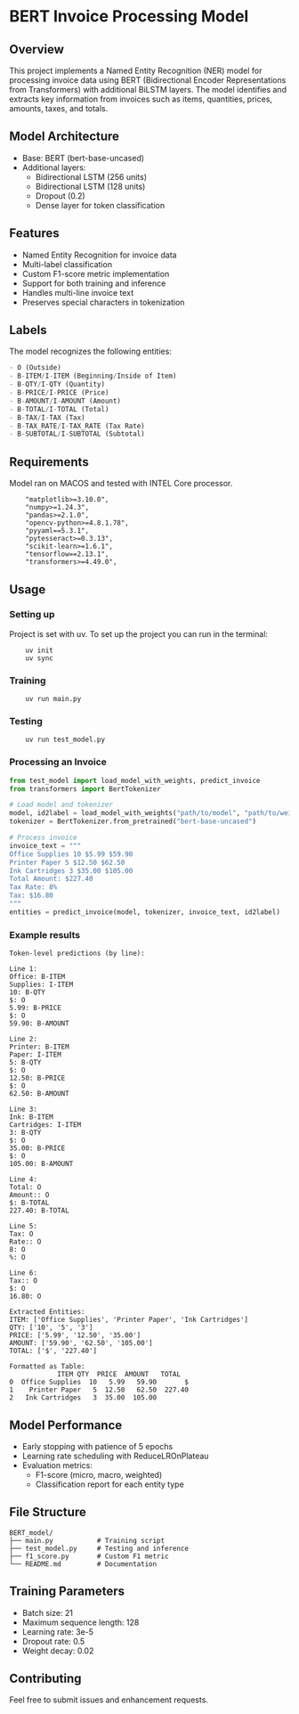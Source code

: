 # BERT Invoice Processing Model

## Overview
This project implements a Named Entity Recognition (NER) model for processing invoice data using BERT (Bidirectional Encoder Representations from Transformers) with additional BiLSTM layers. The model identifies and extracts key information from invoices such as items, quantities, prices, amounts, taxes, and totals.

## Model Architecture
- Base: BERT (bert-base-uncased)
- Additional layers:
  - Bidirectional LSTM (256 units)
  - Bidirectional LSTM (128 units)
  - Dropout (0.2)
  - Dense layer for token classification

## Features
- Named Entity Recognition for invoice data
- Multi-label classification
- Custom F1-score metric implementation
- Support for both training and inference
- Handles multi-line invoice text
- Preserves special characters in tokenization

## Labels
The model recognizes the following entities:
```python
- O (Outside)
- B-ITEM/I-ITEM (Beginning/Inside of Item)
- B-QTY/I-QTY (Quantity)
- B-PRICE/I-PRICE (Price)
- B-AMOUNT/I-AMOUNT (Amount)
- B-TOTAL/I-TOTAL (Total)
- B-TAX/I-TAX (Tax)
- B-TAX_RATE/I-TAX_RATE (Tax Rate)
- B-SUBTOTAL/I-SUBTOTAL (Subtotal)
```

## Requirements
Model ran on MACOS and tested with INTEL Core processor.
```
    "matplotlib>=3.10.0",
    "numpy>=1.24.3",
    "pandas>=2.1.0",
    "opencv-python>=4.8.1.78",
    "pyyaml==5.3.1",
    "pytesseract>=0.3.13",
    "scikit-learn>=1.6.1",
    "tensorflow==2.13.1",
    "transformers>=4.49.0",
```

## Usage

### Setting up
Project is set with uv. To set up the project you can run in the terminal:
``` 
    uv init
    uv sync
```

### Training
```
    uv run main.py
```

### Testing
```
    uv run test_model.py
```


### Processing an Invoice
```python
from test_model import load_model_with_weights, predict_invoice
from transformers import BertTokenizer

# Load model and tokenizer
model, id2label = load_model_with_weights("path/to/model", "path/to/weights")
tokenizer = BertTokenizer.from_pretrained("bert-base-uncased")

# Process invoice
invoice_text = """
Office Supplies 10 $5.99 $59.90
Printer Paper 5 $12.50 $62.50
Ink Cartridges 3 $35.00 $105.00
Total Amount: $227.40
Tax Rate: 8%
Tax: $16.80
"""
entities = predict_invoice(model, tokenizer, invoice_text, id2label)
```

### Example results
```
Token-level predictions (by line):

Line 1:
Office: B-ITEM
Supplies: I-ITEM
10: B-QTY
$: O
5.99: B-PRICE
$: O
59.90: B-AMOUNT

Line 2:
Printer: B-ITEM
Paper: I-ITEM
5: B-QTY
$: O
12.50: B-PRICE
$: O
62.50: B-AMOUNT

Line 3:
Ink: B-ITEM
Cartridges: I-ITEM
3: B-QTY
$: O
35.00: B-PRICE
$: O
105.00: B-AMOUNT

Line 4:
Total: O
Amount:: O
$: B-TOTAL
227.40: B-TOTAL

Line 5:
Tax: O
Rate:: O
8: O
%: O

Line 6:
Tax:: O
$: O
16.80: O

Extracted Entities:
ITEM: ['Office Supplies', 'Printer Paper', 'Ink Cartridges']
QTY: ['10', '5', '3']
PRICE: ['5.99', '12.50', '35.00']
AMOUNT: ['59.90', '62.50', '105.00']
TOTAL: ['$', '227.40']

Formatted as Table:
            ITEM QTY  PRICE  AMOUNT   TOTAL
0  Office Supplies  10   5.99   59.90       $
1    Printer Paper   5  12.50   62.50  227.40
2   Ink Cartridges   3  35.00  105.00
```

## Model Performance
- Early stopping with patience of 5 epochs
- Learning rate scheduling with ReduceLROnPlateau
- Evaluation metrics:
  - F1-score (micro, macro, weighted)
  - Classification report for each entity type

## File Structure
```
BERT_model/
├── main.py           # Training script
├── test_model.py     # Testing and inference
├── f1_score.py       # Custom F1 metric
└── README.md         # Documentation
```

## Training Parameters
- Batch size: 21
- Maximum sequence length: 128
- Learning rate: 3e-5
- Dropout rate: 0.5
- Weight decay: 0.02

## Contributing
Feel free to submit issues and enhancement requests.

